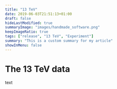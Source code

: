 ```yaml
---
title: "13 TeV"
date: 2019-06-03T21:51:13+01:00
draft: false
hideLastModified: true
summaryImage: "images/handmade_software.png"
keepImageRatio: true
tags: ["release", "13 TeV", "Experiment"]
summary: "This is a custom summary for my article"
showInMenu: false
---
```

# The 13 TeV data
text
